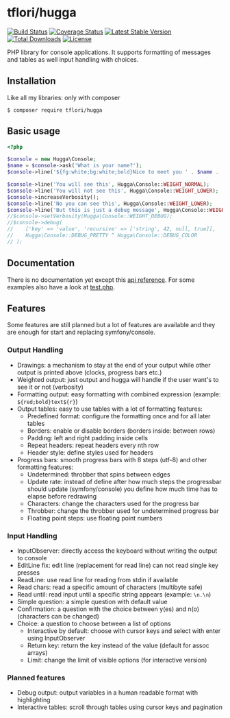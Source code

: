 # tflori/hugga

[![Build Status](https://travis-ci.org/tflori/hugga.svg?branch=master)](https://travis-ci.org/tflori/hugga)
[![Coverage Status](https://coveralls.io/repos/github/tflori/hugga/badge.svg?branch=master)](https://coveralls.io/github/tflori/hugga?branch=master)
[![Latest Stable Version](https://poser.pugx.org/tflori/hugga/v/stable.svg)](https://packagist.org/packages/tflori/hugga) 
[![Total Downloads](https://poser.pugx.org/tflori/hugga/downloads.svg)](https://packagist.org/packages/tflori/hugga) 
[![License](https://poser.pugx.org/tflori/hugga/license.svg)](https://packagist.org/packages/tflori/hugga)

PHP library for console applications. It supports formatting of messages and tables as well input handling with
choices.

## Installation

Like all my libraries: only with composer

```console
$ composer require tflori/hugga
```

## Basic usage

```php
<?php

$console = new Hugga\Console;
$name = $console->ask('What is your name?');
$console->line('${fg:white;bg:white;bold}Nice to meet you ' . $name . '!');

$console->line('You will see this', Hugga\Console::WEIGHT_NORMAL);
$console->line('You will not see this', Hugga\Console::WEIGHT_LOWER);
$console->increaseVerbosity();
$console->line('No you can see this', Hugga\Console::WEIGHT_LOWER);
$console->line('But this is just a debug message', Hugga\Console::WEIGHT_DEBUG);
//$console->setVerbosity(Hugga\Console::WEIGHT_DEBUG);
//$console->debug(
//    ['key' => 'value', 'recursive' => ['string', 42, null, true]],
//    Hugga\Console::DEBUG_PRETTY ^ Hugga\Console::DEBUG_COLOR
// );
```

## Documentation

There is no documentation yet except this [api reference](reference.md). For some examples also have a look at
[test.php](test.php).

## Features

Some features are still planned but a lot of features are available and they are enough for start and replacing
symfony/console.

### Output Handling

- Drawings: a mechanism to stay at the end of your output while other output is printed above (clocks, progress bars
  etc.)
- Weighted output: just output and hugga will handle if the user want's to see it or not (verbosity)
- Formatting output: easy formatting with combined expression (example: `${red;bold}text${r}`)
- Output tables: easy to use tables with a lot of formatting features:
  - Predefined format: configure the formatting once and for all later tables
  - Borders: enable or disable borders (borders inside: between rows)
  - Padding: left and right padding inside cells
  - Repeat headers: repeat headers every nth row
  - Header style: define styles used for headers
- Progress bars: smooth progress bars with 8 steps (utf-8) and other formatting features:
  - Undetermined: throbber that spins between edges
  - Update rate: instead of define after how much steps the progressbar should update (symfony/console) you define how
    much time has to elapse before redrawing
  - Characters: change the characters used for the progress bar
  - Throbber: change the throbber used for undetermined progress bar
  - Floating point steps: use floating point numbers
  
### Input Handling

- InputObserver: directly access the keyboard without writing the output to console
- EditLine fix: edit line (replacement for read line) can not read single key presses
- ReadLine: use read line for reading from stdin if available
- Read chars: read a specific amount of characters (multibyte safe)
- Read until: read input until a specific string appears (example: `\n.\n`)
- Simple question: a simple question with default value
- Confirmation: a question with the choice between y(es) and n(o) (characters can be changed)
- Choice: a question to choose between a list of options
  - Interactive by default: choose with cursor keys and select with enter using InputObserver
  - Return key: return the key instead of the value (default for assoc arrays)
  - Limit: change the limit of visible options (for interactive version)
  
### Planned features

- Debug output: output variables in a human readable format with highlighting
- Interactive tables: scroll through tables using cursor keys and pagination
